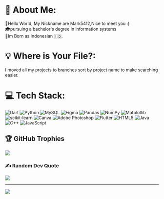 # 💫 About Me:
👋Hello World, My Nickname are Mark5412,Nice to meet you :)<br>🎓pursuing a bachelor's degree in information systems<br>📍Im Born as Indonesian 🇮🇩.

# 💡 Where is Your File?:
I moved all my projects to branches sort by project name to make searching easier. 

# 💻 Tech Stack:
![Dart](https://img.shields.io/badge/dart-%230175C2.svg?style=plastic&logo=dart&logoColor=white) ![Python](https://img.shields.io/badge/python-3670A0?style=plastic&logo=python&logoColor=ffdd54) ![MySQL](https://img.shields.io/badge/mysql-4479A1.svg?style=plastic&logo=mysql&logoColor=white) ![Figma](https://img.shields.io/badge/figma-%23F24E1E.svg?style=plastic&logo=figma&logoColor=white) ![Pandas](https://img.shields.io/badge/pandas-%23150458.svg?style=plastic&logo=pandas&logoColor=white) ![NumPy](https://img.shields.io/badge/numpy-%23013243.svg?style=plastic&logo=numpy&logoColor=white) ![Matplotlib](https://img.shields.io/badge/Matplotlib-%23ffffff.svg?style=plastic&logo=Matplotlib&logoColor=black) ![scikit-learn](https://img.shields.io/badge/scikit--learn-%23F7931E.svg?style=plastic&logo=scikit-learn&logoColor=white) ![Canva](https://img.shields.io/badge/Canva-%2300C4CC.svg?style=plastic&logo=Canva&logoColor=white) ![Adobe Photoshop](https://img.shields.io/badge/adobe%20photoshop-%2331A8FF.svg?style=plastic&logo=adobe%20photoshop&logoColor=white) ![Flutter](https://img.shields.io/badge/Flutter-%2302569B.svg?style=plastic&logo=Flutter&logoColor=white) ![HTML5](https://img.shields.io/badge/html5-%23E34F26.svg?style=plastic&logo=html5&logoColor=white) ![Java](https://img.shields.io/badge/java-%23ED8B00.svg?style=plastic&logo=openjdk&logoColor=white) ![C++](https://img.shields.io/badge/c++-%2300599C.svg?style=plastic&logo=c%2B%2B&logoColor=white) ![JavaScript](https://img.shields.io/badge/javascript-%23323330.svg?style=plastic&logo=javascript&logoColor=%23F7DF1E)

## 🏆 GitHub Trophies
![](https://github-profile-trophy.vercel.app/?username=Mark5412&theme=radical&no-frame=false&no-bg=false&margin-w=4)

### ✍️ Random Dev Quote
![](https://quotes-github-readme.vercel.app/api?type=horizontal&theme=tokyonight)

---
[![](https://visitcount.itsvg.in/api?id=Mark5412&icon=2&color=9)](https://visitcount.itsvg.in)

<!-- Proudly created with GPRM ( https://gprm.itsvg.in ) -->



